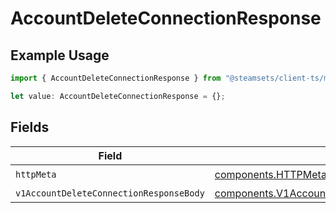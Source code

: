 # AccountDeleteConnectionResponse

## Example Usage

```typescript
import { AccountDeleteConnectionResponse } from "@steamsets/client-ts/models/operations";

let value: AccountDeleteConnectionResponse = {};
```

## Fields

| Field                                                                                                                | Type                                                                                                                 | Required                                                                                                             | Description                                                                                                          |
| -------------------------------------------------------------------------------------------------------------------- | -------------------------------------------------------------------------------------------------------------------- | -------------------------------------------------------------------------------------------------------------------- | -------------------------------------------------------------------------------------------------------------------- |
| `httpMeta`                                                                                                           | [components.HTTPMetadata](../../models/components/httpmetadata.md)                                                   | :heavy_check_mark:                                                                                                   | N/A                                                                                                                  |
| `v1AccountDeleteConnectionResponseBody`                                                                              | [components.V1AccountDeleteConnectionResponseBody](../../models/components/v1accountdeleteconnectionresponsebody.md) | :heavy_minus_sign:                                                                                                   | OK                                                                                                                   |